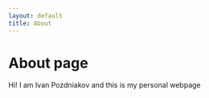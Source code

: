 ```yaml
---
layout: default
title: About
---
```

# About page

Hi! I am Ivan Pozdniakov and this is my personal webpage
